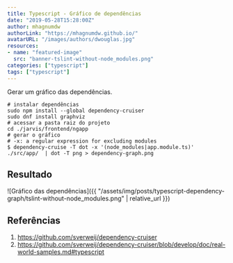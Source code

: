 ```yaml
---
title: Typescript - Gráfico de dependências
date: "2019-05-28T15:28:00Z"
author: mhagnumdw
authorLink: "https://mhagnumdw.github.io/"
avatarURL: "/images/authors/dwouglas.jpg"
resources:
- name: "featured-image"
  src: "banner-tslint-without-node_modules.png"
categories: ["typescript"]
tags: ["typescript"]
---
```


Gerar um gráfico das dependências.

<!--more-->

```shell
# instalar dependências
sudo npm install --global dependency-cruiser
sudo dnf install graphviz
# acessar a pasta raiz do projeto
cd ./jarvis/frontend/ngapp
# gerar o gráfico
# -x: a regular expression for excluding modules
$ dependency-cruise -T dot -x '(node_modules|app.module.ts)' ./src/app/  | dot -T png > dependency-graph.png
```

## Resultado

![Gráfico das dependências]({{ "/assets/img/posts/typescript-dependency-graph/tslint-without-node_modules.png" | relative_url }})

## Referências

1. <https://github.com/sverweij/dependency-cruiser>
1. <https://github.com/sverweij/dependency-cruiser/blob/develop/doc/real-world-samples.md#typescript>
